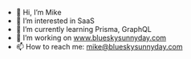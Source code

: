 - 👋 Hi, I’m Mike
- 👀 I’m interested in SaaS
- 🌱 I’m currently learning Prisma, GraphQL
- 🦾 I’m working on www.blueskysunnyday.com
- 📫 How to reach me: mike@blueskysunnyday.com

<!---
wilsonmike/wilsonmike is a ✨ special ✨ repository because its `README.md` (this file) appears on your GitHub profile.
You can click the Preview link to take a look at your changes.
--->
